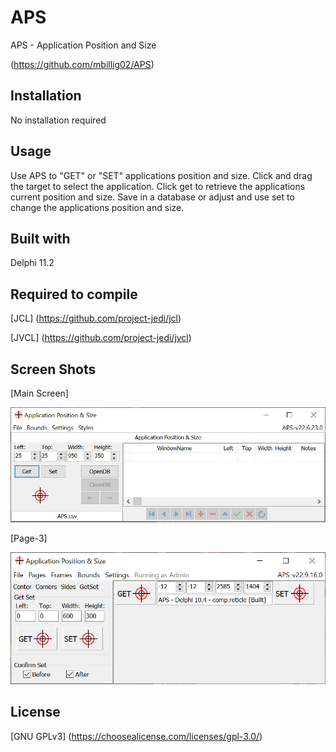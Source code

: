# APS

APS - Application Position and Size

(https://github.com/mbillig02/APS)

## Installation

No installation required

## Usage

Use APS to "GET" or "SET" applications position and size. Click and drag the target to select the application. Click get to retrieve the applications current position and size. Save in a database or adjust and use set to change the applications position and size.

## Built with

Delphi 11.2

## Required to compile

[JCL] (https://github.com/project-jedi/jcl)

[JVCL] (https://github.com/project-jedi/jvcl)

## Screen Shots

[Main Screen]
<p align="center">
  <img src="https://github.com/mbillig02/APS/blob/master/ScreenShots/MainScreen.PNG">
</p>

[Page-3]
<p align="center">
  <img src="https://github.com/mbillig02/APS/blob/master/ScreenShots/APS-v22.9.16.0.PNG">
</p>

## License

[GNU GPLv3] (https://choosealicense.com/licenses/gpl-3.0/)
